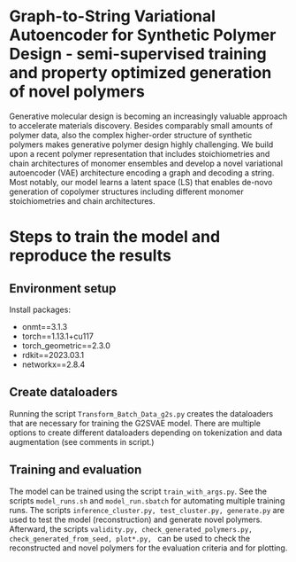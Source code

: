 # Graph-to-String Variational Autoencoder for Synthetic Polymer Design - semi-supervised training and property optimized generation of novel polymers
Generative molecular design is becoming an increasingly valuable approach to accelerate materials discovery. Besides comparably small amounts of polymer data, also the complex higher-order structure of synthetic polymers makes generative polymer design highly challenging. We build upon a recent polymer representation that includes stoichiometries and chain architectures of monomer ensembles and develop a novel variational autoencoder (VAE) architecture encoding a graph and decoding a string. Most notably, our model learns a latent space (LS) that enables de-novo generation of copolymer structures including different monomer stoichiometries and chain architectures.

# Steps to train the model and reproduce the results
## Environment setup
Install packages:
- onmt==3.1.3
- torch==1.13.1+cu117
- torch_geometric==2.3.0
- rdkit==2023.03.1
- networkx==2.8.4
## Create dataloaders
Running the script ```Transform_Batch_Data_g2s.py``` creates the dataloaders that are necessary for training the G2SVAE model. There are multiple options to create different dataloaders depending on tokenization and data augmentation (see comments in script.)
## Training and evaluation
The model can be trained using the script ```train_with_args.py```. See the scripts ```model_runs.sh``` and ```model_run.sbatch``` for automating multiple training runs. 
The scripts ```inference_cluster.py, test_cluster.py, generate.py``` are used to test the model (reconstruction) and generate novel polymers. Afterward, the scripts ```validity.py, check_generated_polymers.py, check_generated_from_seed, plot*.py, ``` can be used to check the reconstructed and novel polymers for the evaluation criteria and for plotting.